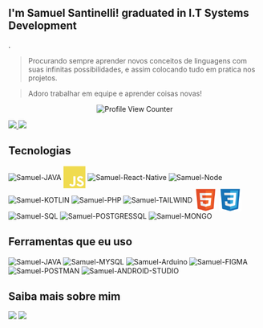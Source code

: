 ## I'm Samuel Santinelli! graduated in I.T Systems Development
.
>Procurando sempre aprender novos conceitos de linguagens com suas infinitas possibilidades, e assim colocando tudo em pratica nos projetos.

>Adoro trabalhar em equipe e aprender coisas novas!

<div align="center">
  
  ![Profile View Counter](https://komarev.com/ghpvc/?username=samuel-santinelli)
  
  <a href="https://github.com/samuel-santinelli">
 </div>
 <img height="175em" src="https://github-readme-stats.vercel.app/api?username=samuel-santinelli&show_icons=true&theme=gotham&hide_border=true"/>
 <img height="175em" src="https://github-readme-stats.vercel.app/api/top-langs?username=samuel-santinelli&show_icons=true&locale=pt-br&layout=compact&theme=gotham&hide_border=true"/>
  
   
</a>

  
## Tecnologias
  
<div style="display: inline_block">
  <img align="center" alt="Samuel-JAVA" height="45" width="45" src="https://cdn.jsdelivr.net/gh/devicons/devicon/icons/java/java-original.svg"/>
  <img align="center" alt="Samuel-Js" height="45" width="45" src="https://raw.githubusercontent.com/devicons/devicon/master/icons/javascript/javascript-plain.svg"/>
  <img align="center" alt="Samuel-React-Native" height="45" width="45" src="https://cdn.jsdelivr.net/gh/devicons/devicon/icons/react/react-original.svg"/>
  <img align="center" alt="Samuel-Node" height="45" width="45"src="https://cdn.jsdelivr.net/gh/devicons/devicon/icons/nodejs/nodejs-original.svg" />
  <img align="center" alt="Samuel-KOTLIN" height="45" width="45" src="https://cdn.jsdelivr.net/gh/devicons/devicon/icons/kotlin/kotlin-original.svg"/>
  <img align="center" alt="Samuel-PHP" height="45" width="45"src="https://cdn.jsdelivr.net/gh/devicons/devicon/icons/php/php-original.svg"/>
  <img align="center" alt="Samuel-TAILWIND" height="45" width="45" src="https://cdn.jsdelivr.net/gh/devicons/devicon/icons/tailwindcss/tailwindcss-plain.svg" />
  <img align="center" alt="Samuel-HTML" height="45" width="45" src="https://raw.githubusercontent.com/devicons/devicon/master/icons/html5/html5-original.svg"/>
  <img align="center" alt="Samuel-CSS" height="45" width="45" src="https://raw.githubusercontent.com/devicons/devicon/master/icons/css3/css3-original.svg"/>
  <img align="center" alt="Samuel-SQL" height="45" width="45" src="https://cdn.jsdelivr.net/gh/devicons/devicon/icons/mysql/mysql-plain.svg"/>
  <img align="center" alt="Samuel-POSTGRESSQL" height="45" width="45" src="https://cdn.jsdelivr.net/gh/devicons/devicon/icons/postgresql/postgresql-original.svg" />   
  <img align="center" alt="Samuel-MONGO" height="45" width="45" src="https://cdn.jsdelivr.net/gh/devicons/devicon/icons/mongodb/mongodb-original.svg" />
          
 </div>
  
## Ferramentas que eu uso
<div style="display: inline_block">
  <img align="center" alt="Samuel-JAVA" height="45" width="45" src="https://cdn.jsdelivr.net/gh/devicons/devicon/icons/vscode/vscode-original.svg"> 
  <img align="center" alt="Samuel-MYSQL" height="55" width="55" src="https://cdn.jsdelivr.net/gh/devicons/devicon/icons/mysql/mysql-plain-wordmark.svg" />
  <img align="center" alt="Samuel-Arduino" height="45" width="45"src="https://cdn.jsdelivr.net/gh/devicons/devicon/icons/arduino/arduino-original-wordmark.svg" />
  <img align="center" alt="Samuel-FIGMA" height="45" width="45" src="https://cdn.jsdelivr.net/gh/devicons/devicon/icons/figma/figma-original.svg" />
  <img align="center" alt="Samuel-POSTMAN" height="45" width="45" src="https://img.icons8.com/external-tal-revivo-shadow-tal-revivo/48/000000/external-postman-is-the-only-complete-api-development-environment-logo-shadow-tal-revivo.png"/>
  <img align="center" alt="Samuel-ANDROID-STUDIO" height="45" width="45" src="https://cdn.jsdelivr.net/gh/devicons/devicon/icons/android/android-original.svg">
  
  ## Saiba mais sobre mim
  <div>
     <a href="https://www.linkedin.com/in/samuel-santinelli-701112213/" target="_blank"><img src="https://img.shields.io/badge/-LinkedIn-%230077B5?style=for-the-badge&logo=linkedin&logoColor=white" target="_blank"></a> 
     <a href="mailto:samuelsantinelli@gmail.com"><img src="https://img.shields.io/badge/-Gmail-%23333?style=for-the-badge&logo=gmail&logoColor=white" target="_blank"></a>
  </div>  
